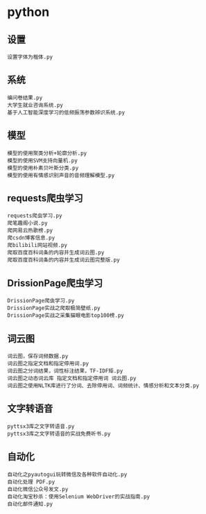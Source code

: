 # python
## 设置
    设置字体为楷体.py
## 系统
    编问卷结果.py
    大学生就业咨询系统.py
    基于人工智能深度学习的低频振荡参数辨识系统.py
## 模型
    模型的使用聚类分析+轮廓分析.py
    模型的使用SVM支持向量机.py
    模型的使用朴素贝叶斯分类.py
    模型的使用有情感识别声音的音频理解模型.py
## requests爬虫学习
    requests爬虫学习.py
    爬笔趣阁小说.py
    爬网易云热歌榜.py
    爬csdn博客信息.py
    爬bilibili网站视频.py
    爬取百度百科词条的内容并生成词云图.py
    爬取百度百科词条的内容并生成词云图完整版.py
## DrissionPage爬虫学习
    DrissionPage爬虫学习.py
    DrissionPage实战之爬取极简壁纸.py
    DrissionPage实战之采集猫眼电影top100榜.py
## 词云图
    词云图，保存词频数据.py
    词云图之指定文档和指定停用词.py
    词云图之分词结果，词性标注结果，TF-IDF矩.py
    词云图之动态词云库 指定文档和指定停用词 词云图.py
    词云图之使用NLTK库进行了分词、去除停用词、词频统计、情感分析和文本分类.py
## 文字转语音
    pyttsx3库之文字转语音.py
    pyttsx3库之文字转语音的实战免费听书.py
## 自动化
    自动化之pyautogui玩转微信及各种软件自动化.py
    自动化处理 PDF.py
    自动化微信公众号发文.py
    自动化淘宝秒杀：使用Selenium WebDriver的实战指南.py
    自动化邮件通知.py
